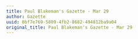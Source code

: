 ```yaml
---
title: Paul Blakeman's Gazette - Mar 29
author: Gazette
uuid: 0bf7e769-5809-4fb2-8682-494812ba9a04
original_title: Paul Blakeman's Gazette - Mar 29
---
```


